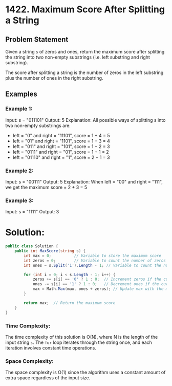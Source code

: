
# 1422. Maximum Score After Splitting a String

## Problem Statement

Given a string `s` of zeros and ones, return the maximum score after splitting the string into two non-empty substrings (i.e. left substring and right substring).

The score after splitting a string is the number of zeros in the left substring plus the number of ones in the right substring.

## Examples

### Example 1:

Input: s = "011101"
Output: 5 
Explanation: 
All possible ways of splitting s into two non-empty substrings are:
- left = "0" and right = "11101", score = 1 + 4 = 5 
- left = "01" and right = "1101", score = 1 + 3 = 4 
- left = "011" and right = "101", score = 1 + 2 = 3 
- left = "0111" and right = "01", score = 1 + 1 = 2 
- left = "01110" and right = "1", score = 2 + 1 = 3

### Example 2:

Input: s = "00111"
Output: 5
Explanation: When left = "00" and right = "111", we get the maximum score = 2 + 3 = 5

### Example 3:

Input: s = "1111"
Output: 3


# Solution:

```csharp
public class Solution {
    public int MaxScore(string s) {
        int max = 0;          // Variable to store the maximum score
        int zeros = 0;        // Variable to count the number of zeros
        int ones = s.Split('1').Length - 1; // Variable to count the number of ones

        for (int i = 0; i < s.Length - 1; i++) {
            zeros += s[i] == '0' ? 1 : 0;  // Increment zeros if the current character is '0'
            ones -= s[i] == '1' ? 1 : 0;   // Decrement ones if the current character is '1'
            max = Math.Max(max, ones + zeros); // Update max with the maximum score
        }

        return max;  // Return the maximum score
    }
}
```

### Time Complexity:
The time complexity of this solution is O(N), where N is the length of the input string `s`. The `for` loop iterates through the string once, and each iteration involves constant time operations.

### Space Complexity:
The space complexity is O(1) since the algorithm uses a constant amount of extra space regardless of the input size.

